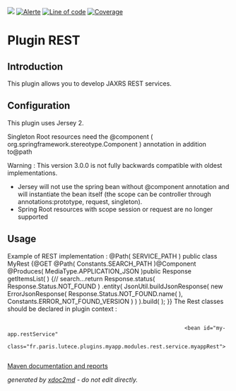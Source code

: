 ![](https://dev.lutece.paris.fr/jenkins/buildStatus/icon?job=tech-plugin-rest-deploy)
[![Alerte](https://dev.lutece.paris.fr/sonar/api/project_badges/measure?project=fr.paris.lutece.plugins%3Aplugin-rest&metric=alert_status)](https://dev.lutece.paris.fr/sonar/dashboard?id=fr.paris.lutece.plugins%3Aplugin-rest)
[![Line of code](https://dev.lutece.paris.fr/sonar/api/project_badges/measure?project=fr.paris.lutece.plugins%3Aplugin-rest&metric=ncloc)](https://dev.lutece.paris.fr/sonar/dashboard?id=fr.paris.lutece.plugins%3Aplugin-rest)
[![Coverage](https://dev.lutece.paris.fr/sonar/api/project_badges/measure?project=fr.paris.lutece.plugins%3Aplugin-rest&metric=coverage)](https://dev.lutece.paris.fr/sonar/dashboard?id=fr.paris.lutece.plugins%3Aplugin-rest)

# Plugin REST

## Introduction
This plugin allows you to develop JAXRS REST services.
## Configuration

This plugin uses Jersey 2.

Singleton Root resources need the @component ( org.springframework.stereotype.Component ) annotation in addition to@path

Warning : This version 3.0.0 is not fully backwards compatible with oldest implementations.

 
* Jersey will not use the spring bean without @component annotation and will instantiate the bean itself (the scope can be controller through annotations:prototype, request, singleton).
* Spring Root resources with scope session or request are no longer supported

## Usage

Example of REST implementation :
@Path( SERVICE_PATH ) public class MyRest {@GET @Path( Constants.SEARCH_PATH )@Component @Produces( MediaType.APPLICATION_JSON )public Response getItemsList( ) {// search...return Response.status( Response.Status.NOT_FOUND ) .entity( JsonUtil.buildJsonResponse( new ErrorJsonResponse( Response.Status.NOT_FOUND.name( ), Constants.ERROR_NOT_FOUND_VERSION ) ) ).build( ); }}
The Rest classes should be declared in plugin context :

```

                                                        <bean id="my-app.restService"
                                                        class="fr.paris.lutece.plugins.myapp.modules.rest.service.myappRest">
                                                
```


[Maven documentation and reports](https://dev.lutece.paris.fr/plugins/plugin-rest/)



 *generated by [xdoc2md](https://github.com/lutece-platform/tools-maven-xdoc2md-plugin) - do not edit directly.*